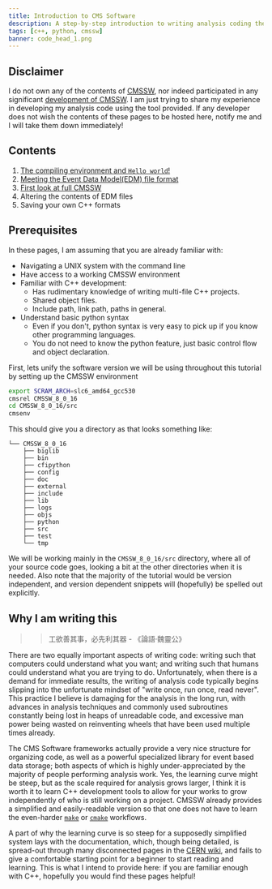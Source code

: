 ```yaml
---
title: Introduction to CMS Software
description: A step-by-step introduction to writing analysis coding the CMSSW
tags: [c++, python, cmssw]
banner: code_head_1.png
---
```



## Disclaimer

I do not own any of the contents of [CMSSW](https://github.com/cms-sw/cmssw),
nor indeed participated in any significant [development of
CMSSW](http://cms-sw.github.io/tutorial-collaborating-with-peers.html). I am
just trying to share my experience in developing my analysis code using the
tool provided. If any developer does not wish the contents of these pages to be
hosted here, notify me and I will take them down immediately!

## Contents

  1. [The compiling environment and `Hello world`!](../2016-08-14-ItoCMSSW01HelloWorld)
  2. [Meeting the Event Data Model(EDM) file format](../2016-08-15-ItoCMSSW02EDMFirstLook)
  3. [First look at full CMSSW](../2016-08-29-ItoCMSSW03MainFWFirstLook)
  4. Altering the contents of EDM files
  5. Saving your own C++ formats

## Prerequisites

In these pages, I am assuming that you are already familiar with:

 * Navigating a UNIX system with the command line
 * Have access to a working CMSSW environment
 * Familiar with C++ development:
   * Has rudimentary knowledge of writing multi-file C++ projects.
   * Shared object files.
   * Include path, link path, paths in general.
 * Understand basic python syntax
   * Even if you don't, python syntax is very easy to pick up if you know other
     programming languages.
   * You do not need to know the python feature, just basic control flow and
     object declaration.

First, lets unify the software version we will be using throughout this
tutorial by setting up the CMSSW environment

```bash
export SCRAM_ARCH=slc6_amd64_gcc530
cmsrel CMSSW_8_0_16
cd CMSSW_8_0_16/src
cmsenv
```

This should give you a directory as that looks something like:

```
└── CMSSW_8_0_16
    ├── biglib
    ├── bin
    ├── cfipython
    ├── config
    ├── doc
    ├── external
    ├── include
    ├── lib
    ├── logs
    ├── objs
    ├── python
    ├── src
    ├── test
    └── tmp
```

We will be working mainly in the `CMSSW_8_0_16/src` directory, where all of
your source code goes, looking a bit at the other directories when it is
needed. Also note that the majority of the tutorial would be version
independent, and version dependent snippets will (hopefully) be spelled out
explicitly.

## Why I am writing this

>> 工欲善其事，必先利其器 - 《論語·魏靈公》

There are two equally important aspects of writing code: writing such that
computers could understand what you want; and writing such that humans could
understand what you are trying to do. Unfortunately, when there is a demand for
immediate results, the writing of analysis code typically begins slipping into
the unfortunate mindset of "write once, run once, read never". This practice I
believe is damaging for the analysis in the long run, with advances in analysis
techniques and commonly used subroutines constantly being lost in heaps of
unreadable code, and excessive man power being wasted on reinventing wheels
that have been used multiple times already.

The CMS Software frameworks actually provide a very nice structure for
organizing code, as well as a powerful specialized library for event based data
storage; both aspects of which is highly under-appreciated by the majority of
people performing analysis work. Yes, the learning curve might be steep, but as
the scale required for analysis grows larger, I think it is worth it to learn
C++ development tools to allow for your works to grow independently of who is
still working on a project. CMSSW already provides a simplified and
easily-readable version so that one does not have to learn the even-harder
[`make`](https://www.gnu.org/software/make/manual/make.html) or
[`cmake`](https://cmake.org/) workflows.

A part of why the learning curve is so steep for a supposedly simplified system
lays with the documentation, which, though being detailed, is spread-out
through many disconnected pages in the [CERN
wiki](https://twiki.cern.ch/twiki/bin/view/CMSPublic/WorkBookAnalysisOverviewIntroduction),
and fails to give a comfortable starting point for a beginner to start reading
and learning. This is what I intend to provide here: if you are familiar
enough with C++, hopefully you would find these pages helpful!
